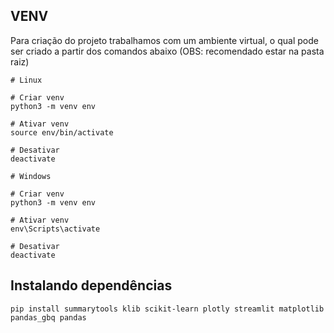 ## VENV
Para criação do projeto trabalhamos com um ambiente virtual, o qual pode ser criado a partir dos comandos abaixo (OBS: recomendado estar na pasta raiz)

```
# Linux

# Criar venv
python3 -m venv env

# Ativar venv
source env/bin/activate

# Desativar
deactivate
```
```
# Windows

# Criar venv
python3 -m venv env

# Ativar venv
env\Scripts\activate

# Desativar
deactivate
```

## Instalando dependências 
```
pip install summarytools klib scikit-learn plotly streamlit matplotlib pandas_gbq pandas
```